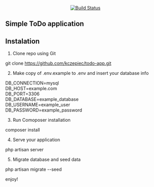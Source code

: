 <p align="center">
<a href="https://travis-ci.org/laravel/framework"><img src="https://travis-ci.org/laravel/framework.svg" alt="Build Status"></a>
</p>

## Simple ToDo application

## Instalation

1. Clone repo using Git

git clone https://github.com/kczepiec/todo-app.git

2. Make copy of .env.example to .env and insert your database info

DB_CONNECTION=mysql<br>
DB_HOST=example.com<br>
DB_PORT=3306<br>
DB_DATABASE=example_database<br>
DB_USERNAME=example_user<br>
DB_PASSWORD=example_password<br>

3. Run Comoposer installation

composer install

4. Serve your application

php artisan server

5. Migrate database and seed data

php artisan migrate --seed

enjoy!
